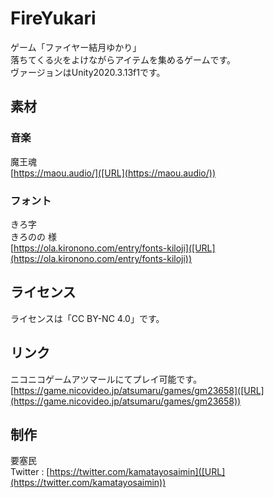 # FireYukari
ゲーム「ファイヤー結月ゆかり」  
落ちてくる火をよけながらアイテムを集めるゲームです。  
ヴァージョンはUnity2020.3.13f1です。

## 素材
### 音楽
魔王魂  
[https://maou.audio/]([URL](https://maou.audio/))

### フォント
きろ字  
きろのの 様  
[https://ola.kironono.com/entry/fonts-kiloji]([URL](https://ola.kironono.com/entry/fonts-kiloji))

## ライセンス
ライセンスは「CC BY-NC 4.0」です。

## リンク
ニコニコゲームアツマールにてプレイ可能です。 
[https://game.nicovideo.jp/atsumaru/games/gm23658]([URL](https://game.nicovideo.jp/atsumaru/games/gm23658))

## 制作
要塞民  
Twitter : [https://twitter.com/kamatayosaimin]([URL](https://twitter.com/kamatayosaimin))
